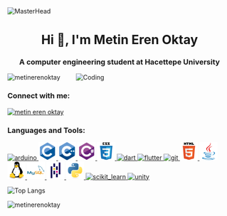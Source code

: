 <img src="https://lh3.googleusercontent.com/bpOrwWY2_mlLHpXiNuROt7yp72rfL4CdoC8Xm6ztc2w6jFJ8LPlLZFfL9oRH5GmS-XkbysGm2QvfiBj1iVP-oaQPEPQIJU_64buRdOP2sFdo1C61nU-2qH7a3ax1yLWGvjAkX3gQMY0pd6pCzGRtDPYNHA5uMSOkCysfnkVNL4UwKWyda91B6cixHzb7_nlXTbc58sQ_uWN4cJykzToQKxAdms9La05e55ilP-SS1HkBxyNT8HjaeKlG99p3cnTUYblCs8i5XVS4ygSlXG_Q7vNhgPSb5XxgqwxFmCU6EybetXXG3yY2ibrqmsKxq2oWL1qYFYcFqf5lAn_dEaS9hXXvEc46D7GcziOj6Q_tLAFGgjgt4l3za7r1K1kjkW_ySbDOegLVeZjvvsfeeZapVE_onXj40Gf7QuOGCKMHXViPMpHTX807xHUAoy9uzDY3pOeYeklLs1Z0mjVBFR2DXflSS6qEDksJk52NWk1pjiRxACF9kKRmjaCRkiExy38lUAbiT_MJYYyL3rI9G30f8AmodKIt14JhsdiLnna6Yzxp5Z3s8B_W3Q5XzVeqIAHbSDBLWydKevKLVznE_9kg8j3BrdeEdn2eCblIKWjWDHPB-j33orD8KvvfynXLr_PXeBrm9PF9o7n5FL__0ShKhIXm2jtfVOSkobSi0QmBnZ0rPefH8z8ajtgi-j70I_SAyy1gJHCyj3PzbO_cg4LJPEmEqsY6RasUx9rgIuf05NwvQ_NdeSTVr9fejWgflkoTFofZ7TNhiF-fAp1Qr6gT6IhLr7VFWQX4oDe6Dxv8_Ym2HKGrT5WqyfTFy8TwckAxBw84tZ1tAjihVx3pQE55POyEFZ1MhzY0XJiQ3JslDmkBRjrnSVA8dws5sH7MZPTbEUcsmpBlU3K-HrowEJnigt4kxQD16La9SsQszUZpU7j_ZAZraJz076prqNtX2YNQc1I4bMA3Uh27g686Dg=w1024-h600-no?authuser=0" alt="MasterHead" width="1500" height="300"> 
</a>
<h1 align="center">Hi 👋, I'm Metin Eren Oktay</h1>
<h3 align="center">A computer engineering student at Hacettepe University</h3>
<img align="right" alt="Coding" width="350" src="https://media.tenor.com/W9_8dfFmyr0AAAAd/pixel-game.gif"
<p align="left"> <img src="https://komarev.com/ghpvc/?username=metinerenoktay&label=Profile%20views&color=0e75b6&style=flat" alt="metinerenoktay" /> </p>

<h3 align="left">Connect with me:</h3>
<p align="left">
<a href="https://linkedin.com/in/metin eren oktay" target="blank"><img align="center" src="https://raw.githubusercontent.com/rahuldkjain/github-profile-readme-generator/master/src/images/icons/Social/linked-in-alt.svg" alt="metin eren oktay" height="30" width="40" /></a>
</p>

<h3 align="left">Languages and Tools:</h3>
<p align="left"> <a href="https://www.arduino.cc/" target="_blank" rel="noreferrer"> <img src="https://cdn.worldvectorlogo.com/logos/arduino-1.svg" alt="arduino" width="40" height="40"/> </a> <a href="https://www.cprogramming.com/" target="_blank" rel="noreferrer"> <img src="https://raw.githubusercontent.com/devicons/devicon/master/icons/c/c-original.svg" alt="c" width="40" height="40"/> </a> <a href="https://www.w3schools.com/cpp/" target="_blank" rel="noreferrer"> <img src="https://raw.githubusercontent.com/devicons/devicon/master/icons/cplusplus/cplusplus-original.svg" alt="cplusplus" width="40" height="40"/> </a> <a href="https://www.w3schools.com/cs/" target="_blank" rel="noreferrer"> <img src="https://raw.githubusercontent.com/devicons/devicon/master/icons/csharp/csharp-original.svg" alt="csharp" width="40" height="40"/> </a> <a href="https://www.w3schools.com/css/" target="_blank" rel="noreferrer"> <img src="https://raw.githubusercontent.com/devicons/devicon/master/icons/css3/css3-original-wordmark.svg" alt="css3" width="40" height="40"/> </a> <a href="https://dart.dev" target="_blank" rel="noreferrer"> <img src="https://www.vectorlogo.zone/logos/dartlang/dartlang-icon.svg" alt="dart" width="40" height="40"/> </a> <a href="https://flutter.dev" target="_blank" rel="noreferrer"> <img src="https://www.vectorlogo.zone/logos/flutterio/flutterio-icon.svg" alt="flutter" width="40" height="40"/> </a> <a href="https://git-scm.com/" target="_blank" rel="noreferrer"> <img src="https://www.vectorlogo.zone/logos/git-scm/git-scm-icon.svg" alt="git" width="40" height="40"/> </a> <a href="https://www.w3.org/html/" target="_blank" rel="noreferrer"> <img src="https://raw.githubusercontent.com/devicons/devicon/master/icons/html5/html5-original-wordmark.svg" alt="html5" width="40" height="40"/> </a> <a href="https://www.java.com" target="_blank" rel="noreferrer"> <img src="https://raw.githubusercontent.com/devicons/devicon/master/icons/java/java-original.svg" alt="java" width="40" height="40"/> </a> <a href="https://www.linux.org/" target="_blank" rel="noreferrer"> <img src="https://raw.githubusercontent.com/devicons/devicon/master/icons/linux/linux-original.svg" alt="linux" width="40" height="40"/> </a> <a href="https://www.mysql.com/" target="_blank" rel="noreferrer"> <img src="https://raw.githubusercontent.com/devicons/devicon/master/icons/mysql/mysql-original-wordmark.svg" alt="mysql" width="40" height="40"/> </a> <a href="https://pandas.pydata.org/" target="_blank" rel="noreferrer"> <img src="https://raw.githubusercontent.com/devicons/devicon/2ae2a900d2f041da66e950e4d48052658d850630/icons/pandas/pandas-original.svg" alt="pandas" width="40" height="40"/> </a> <a href="https://www.python.org" target="_blank" rel="noreferrer"> <img src="https://raw.githubusercontent.com/devicons/devicon/master/icons/python/python-original.svg" alt="python" width="40" height="40"/> </a> <a href="https://scikit-learn.org/" target="_blank" rel="noreferrer"> <img src="https://upload.wikimedia.org/wikipedia/commons/0/05/Scikit_learn_logo_small.svg" alt="scikit_learn" width="40" height="40"/> </a> <a href="https://unity.com/" target="_blank" rel="noreferrer"> <img src="https://www.vectorlogo.zone/logos/unity3d/unity3d-icon.svg" alt="unity" width="40" height="40"/> </a> </p>


<img src="https://github-readme-stats.vercel.app/api/top-langs/?username=MetinErenOktay" alt="Top Langs" width="450"/>



<p><img align="center" src="https://github-readme-streak-stats.herokuapp.com/?user=metinerenoktay&" alt="metinerenoktay" width="450"/></p>
